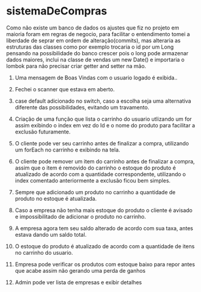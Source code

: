 # sistemaDeCompras
Como não existe um banco de dados os ajustes que fiz no projeto em maioria foram em regras de negocio, para facilitar o entendimento tomei a liberdade de seprar em ordem de alteração(commits), mas alteraria as estruturas das classes como por exemplo trocaria o id por um Long pensando na possibilidade do banco crescer pois o long pode armazenar dados maiores, inclui na classe de vendas um new Date() e importaria o lombok para não precisar criar getter and setter na mão.

1. Uma mensagem de Boas Vindas com o usuario logado é exibida.. 
2. Fechei o scanner que estava em aberto. 
3. case default adicionado no switch, caso a escolha seja uma alternativa diferente das possibilidades, evitando um travamento. 

4. Criação de uma função que lista o carrinho do usuario utlizando um for assim exibindo o index em vez do Id e o nome do produto para facilitar a exclusão futuramente. 
5. O cliente pode ver seu carrinho antes de finalizar a compra, utilizando um forEach no carrinho e exibindo na tela. 
6. O cliente pode remover um item do carrinho antes de finalizar a compra, assim que o item é removido do carrinho o estoque do produto é atualizado de acordo com a quantidade correspondente, utilizando o index comentado anteriormente a exclusão ficou bem simples. 
7. Sempre que adicionado um produto no carrinho a quantidade de produto no estoque é atualizada. 
9. Caso a empresa não tenha mais estoque do produto o cliente é avisado e impossibilitado de adicionar o produto no carrinho.

10. A empresa agora tem seu saldo alterado de acordo com sua taxa, antes estava dando um saldo total.
11. O estoque do produto é atualizado de acordo com a quantidade de itens no carrinho do usuario.
12. Empresa pode verificar os produtos com estoque baixo para repor antes que acabe assim não gerando uma perda de ganhos

13. Admin pode ver lista de empresas e exibir detalhes

